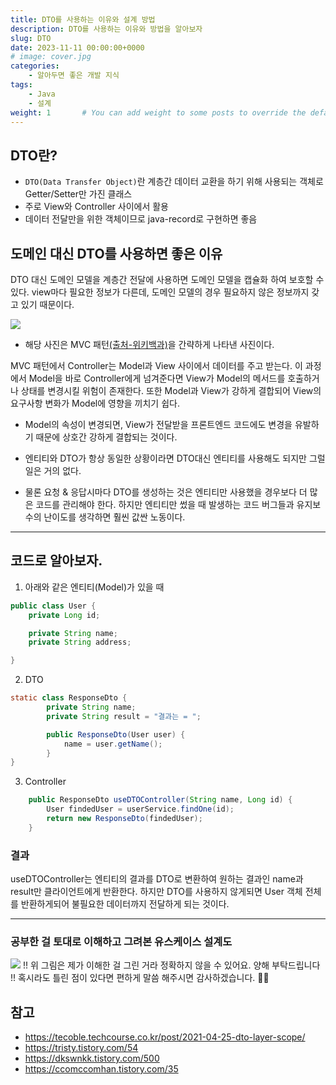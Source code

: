```yaml
---
title: DTO를 사용하는 이유와 설계 방법
description: DTO를 사용하는 이유와 방법을 알아보자
slug: DTO
date: 2023-11-11 00:00:00+0000
# image: cover.jpg
categories:
    - 알아두면 좋은 개발 지식
tags:
    - Java
    - 설계
weight: 1       # You can add weight to some posts to override the default sorting (date descending)
---
```


## DTO란?
- ```DTO(Data Transfer Object)```란 계층간 데이터 교환을 하기 위해 사용되는 객체로 Getter/Setter만 가진 클래스
- 주로 View와 Controller 사이에서 활용
- 데이터 전달만을 위한 객체이므로 java-record로 구현하면 좋음


## 도메인 대신 DTO를 사용하면 좋은 이유
DTO 대신 도메인 모델을 계층간 전달에 사용하면 도메인 모델을 캡슐화 하여 보호할 수 있다.
view마다 필요한 정보가 다른데, 도메인 모델의 경우 필요하지 않은 정보까지 갖고 있기 때문이다.

![](https://velog.velcdn.com/images/yeseul/post/c3935f79-fc15-4962-afdd-c06b0af20308/image.png)

- 해당 사진은 MVC 패턴[(출처-위키백과)](https://ko.wikipedia.org/wiki/%EB%AA%A8%EB%8D%B8-%EB%B7%B0-%EC%BB%A8%ED%8A%B8%EB%A1%A4%EB%9F%AC)을 간략하게 나타낸 사진이다.

MVC 패턴에서 Controller는 Model과 View 사이에서 데이터를 주고 받는다.
이 과정에서 Model을 바로 Controller에게 넘겨준다면 View가 Model의 메서드를 호출하거나 상태를 변경시킬 위험이 존재한다. 또한 Model과 View가 강하게 결합되어 View의 요구사항 변화가 Model에 영향을 끼치기 쉽다.

- Model의 속성이 변경되면, View가 전달받을 프론트엔드 코드에도 변경을 유발하기 때문에 상호간 강하게 결합되는 것이다.

- 엔티티와 DTO가 항상 동일한 상황이라면 DTO대신 엔티티를 사용해도 되지만 그럴 일은 거의 없다.
- 물론 요청 & 응답시마다 DTO를 생성하는 것은 엔티티만 사용했을 경우보다 더 많은 코드를 관리해야 한다. 하지만 엔티티만 썼을 때 발생하는 코드 버그들과 유지보수의 난이도를 생각하면 훨씬 값싼 노동이다.

---

## 코드로 알아보자.

1. 아래와 같은 엔티티(Model)가 있을 때
``` java
public class User {
    private Long id;

    private String name;
	private String address;

}
```

2. DTO
``` java
static class ResponseDto {
        private String name;
        private String result = "결과는 = ";

        public ResponseDto(User user) {
            name = user.getName();
        }
}
```

3. Controller
``` java
    public ResponseDto useDTOController(String name, Long id) {
    	User findedUser = userService.findOne(id);
        return new ResponseDto(findedUser);
    }
```


### 결과

useDTOController는 엔티티의 결과를 DTO로 변환하여 원하는 결과인 name과 result만 클라이언트에게 반환한다. 하지만 DTO를 사용하지 않게되면 User 객체 전체를 반환하게되어 불필요한 데이터까지 전달하게 되는 것이다.

---

### 공부한 걸 토대로 이해하고 그려본 유스케이스 설계도

![](https://velog.velcdn.com/images/yeseul/post/172b0cca-3b22-492a-9bb1-46b8718941af/image.png)
!! 위 그림은 제가 이해한 걸 그린 거라 정확하지 않을 수 있어요. 양해 부탁드립니다 !!
혹시라도 틀린 점이 있다면 편하게 말씀 해주시면 감사하겠습니다. 🙇‍♀️

## 참고
- https://tecoble.techcourse.co.kr/post/2021-04-25-dto-layer-scope/
- https://tristy.tistory.com/54
- https://dkswnkk.tistory.com/500
- https://ccomccomhan.tistory.com/35